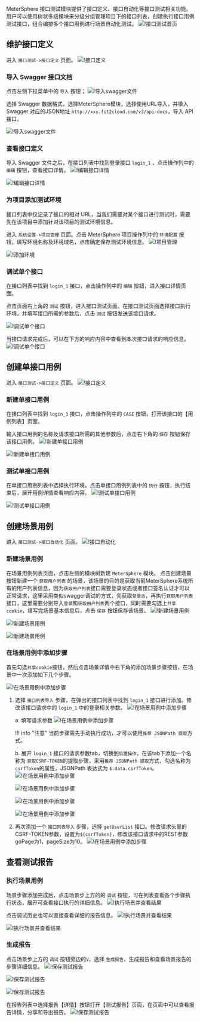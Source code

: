 MeterSphere 接口测试模块提供了接口定义、接口自动化等接口测试相关功能。
用户可以使用树状多级模块来分级分组管理项目下的接口列表，创建执行接口用例测试接口，组合编排多个接口用例进行场景自动化测试。
![!接口测试首页](../../img/api/接口测试首页.png)

## 维护接口定义

进入 `接口测试->接口定义` 页面。
![!接口定义](../img/api/接口定义.png)

### 导入 Swagger 接口文档

点击左侧下拉菜单中的 `导入` 按钮；
![!导入swagger文件](../img/api/导入swagger文件1.png)

选择 Swagger 数据格式，选择MeterSphere模块，选择使用URL导入，并填入 Swagger 对应的JSON地址 `http://xxx.fit2cloud.com/v3/api-docs`，导入 API 接口。

![!导入swagger文件](../img/api/导入swagger文件2.png)

### 查看接口定义

导入 Swagger 文件之后，在接口列表中找到登录接口 `login_1` ，点击操作列中的 `编辑` 按钮，查看接口详情。
![!编辑接口详情](../img/api/编辑接口详情1.png)

![!编辑接口详情](../img/api/编辑接口详情2.png)


### 为项目添加测试环境

接口列表中仅记录了接口的相对 URL，当我们需要对某个接口进行测试时，需要先在该项目中添加针对该项目的测试环境信息。

进入 `系统设置->项目管理` 页面。点击 MeterSphere 项目操作列中的 `环境配置` 按钮，填写环境名称及环境域名，点击确定保存测试环境信息。
![!项目管理](../img/system_management/环境管理.png)

![!添加环境](../img/system_management/添加环境2.png)

### 调试单个接口

在接口列表中找到 `login_1` 接口，点击操作列中的 `编辑` 按钮，进入接口详情页面。

点击页面右上角的 `测试` 按钮，进入接口测试页面。在接口测试页面选择接口执行环境，并填写接口所需的参数后，点击 `测试` 按钮发送该接口请求。

![!调试单个接口](../img/api/调试单个接口2.png)

当接口请求完成后，可以在下方的响应内容中查看到本次接口请求的响应信息。
![!调试单个接口](../img/api/调试单个接口3.png)

## 创建单接口用例

进入 `接口测试->接口定义` 页面。
![!接口定义](../img/api/接口定义.png)

### 新建单接口用例

在接口列表中找到 `login_1` 接口，点击操作列中的 `CASE` 按钮，打开该接口的【用例列表】页面。

输入接口用例的名称及请求接口所需的其他参数后，点击右下角的 `保存` 按钮保存该接口用例。
![!新建单接口用例](../img/api/新建单接口用例1.png)

![!新建单接口用例](../img/api/新建单接口用例2.png)

### 测试单接口用例

在单接口用例列表中选择执行环境，点击单接口用例列表中的 `执行` 按钮，执行结束后，展开用例详情查看响应内容。
![!测试单接口用例](../img/api/测试单接口用例1.png)

![!测试单接口用例](../img/api/测试单接口用例2.png)

## 创建场景用例

进入 `接口测试->接口自动化` 页面。
![!接口自动化](../img/api/接口自动化.png)

### 新建场景用例

在场景用例列表页面，点击左侧的模块树新建 `MeterSphere` 模块。
点击创建场景按钮新建一个 `获取用户列表` 的场景，该场景的目的是获取当前MeterSphere系统所有的用户列表信息，因为`获取用户列表`接口需要登录状态或者接口签名认证才可以正常请求，这里采用类似swagger调试的方式，先获取`登录态`，再执行`获取用户列表`接口，这里需要分别导入`登录`和`获取用户列表`两个接口，同时需要勾选上`共享cookie`，填写完场景基本信息后，点击 `保存` 按钮保存该场景。
![!新建场景用例](../img/api/新建场景用例1.png)

![!新建场景用例](../img/api/新建场景用例2.png)

![!新建场景用例](../img/api/新建场景用例3.png)


### 在场景用例中添加步骤

首先勾选`共享cookie`按钮，然后点击场景详情中右下角的添加场景步骤按钮，在场景中一次添加如下几个步骤。

![!在场景用例中添加步骤](../img/api/在场景用例中添加步骤1.png)

1. 选择 `接口列表导入` 步骤，在弹出的接口列表中找到 `login_1` 接口进行添加。修改该接口请求中的 `login_1` 中的登录相关参数。
  ![!在场景用例中添加步骤](../img/api/在场景用例中添加步骤2.png)
    
    a. 填写请求参数
      ![!在场景用例中添加步骤](../img/api/在场景用例中添加步骤3.png)
    
    !!! info "注意"
        当前步骤需先手动执行成功，才可以使用`推荐 JSONPath 提取`方式。

    b. 展开 `login_1` 接口的请求参数tab，切换到`后置操作`，在该tab下添加一个名称为 `获取CSRF-TOKEN`的提取步骤，采用`推荐 JSONPath 提取`方式，勾选名称为`csrfToken`的属性，JSONPath 表达式为 `$.data.csrfToken`。
      ![!在场景用例中添加步骤](../img/api/在场景用例中添加步骤4.png)

      ![!在场景用例中添加步骤](../img/api/在场景用例中添加步骤5.png)

      ![!在场景用例中添加步骤](../img/api/在场景用例中添加步骤6.png)

      ![!在场景用例中添加步骤](../img/api/在场景用例中添加步骤7.png)
    
2. 再次添加一个 `接口列表导入` 步骤，选择 `getUserList` 接口。修改请求头里的CSRF-TOKEN参数，设置为`${csrfToken}`，修改该接口请求中的REST参数goPage为1，pageSize为10。
  ![!在场景用例中添加步骤](../img/api/在场景用例中添加步骤8.png)


## 查看测试报告

### 执行场景用例

场景步骤添加完成后，点击场景步上方的的 `调试` 按钮，可在列表查看各个步骤执行状态，展开可查看接口执行的详细信息。
![!执行场景并查看结果](../img/api/调试场景1.png)

点击调试历史也可以直接查看详细的报告信息。
![!执行场景并查看结果](../img/api/调试场景2.png)

![!执行场景并查看结果](../img/api/调试场景3.png)

### 生成报告
点击场景步上方的 `调试` 按钮旁边的`V`，选择 `生成报告`，生成报告和查看场景报告的步骤详细信息。
![!保存测试报告](../img/api/生成报告1.png)

![!保存测试报告](../img/api/生成报告2.png)

![!保存测试报告](../img/api/生成报告3.png)

在报告列表中选择报告【详情】按钮打开【测试报告】页面，在页面中可以查看报告详情，分享和导出报告。
![!保存测试报告](../img/api/生成报告4.png)
